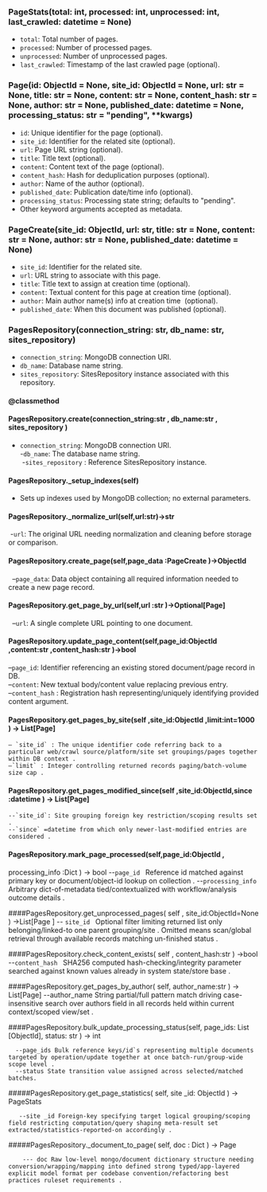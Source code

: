 ### PageStats(total: int, processed: int, unprocessed: int, last_crawled: datetime = None)
- `total`: Total number of pages.
- `processed`: Number of processed pages.
- `unprocessed`: Number of unprocessed pages.
- `last_crawled`: Timestamp of the last crawled page (optional).

### Page(id: ObjectId = None, site_id: ObjectId = None, url: str = None, title: str = None, content: str = None, content_hash: str = None, author: str = None, published_date: datetime = None, processing_status: str = "pending", **kwargs)
- `id`: Unique identifier for the page (optional).
- `site_id`: Identifier for the related site (optional).
- `url`: Page URL string (optional).
- `title`: Title text (optional).
- `content`: Content text of the page (optional).
- `content_hash`: Hash for deduplication purposes (optional).
- `author`: Name of the author (optional).
- `published_date`: Publication date/time info (optional).
- `processing_status`: Processing state string; defaults to "pending".
- Other keyword arguments accepted as metadata.

### PageCreate(site_id: ObjectId, url: str, title: str = None, content: str = None, author: str = None, published_date: datetime = None)
- `site_id`: Identifier for the related site.
- `url`: URL string to associate with this page.
- `title`: Title text to assign at creation time (optional). 
 - `content`: Textual content for this page at creation time (optional). 
 - `author`: Main author name(s) info at creation time  (optional). 
 - `published_date`: When this document was published (optional). 

### PagesRepository(connection_string: str, db_name: str, sites_repository)
 - `connection_string`: MongoDB connection URI. 
 - `db_name`: Database name string. 
 - `sites_repository`: SitesRepository instance associated with this repository.

#### @classmethod
#### PagesRepository.create(connection_string:str , db_name:str , sites_repository )
  - `connection_string`: MongoDB connection URI.  
  -`db_name`: The database name string.  
  -`sites_repository` : Reference SitesRepository instance.

#### PagesRepository._setup_indexes(self)
 - Sets up indexes used by MongoDB collection; no external parameters.

#### PagesRepository._normalize_url(self,url:str)->str
  -`url`: The original URL needing normalization and cleaning before storage or comparison.

#### PagesRepository.create_page(self,page_data :PageCreate )->ObjectId
   –`page_data`: Data object containing all required information needed to create a new page record.

#### PagesRepository.get_page_by_url(self,url :str )->Optional[Page]
   –`url`: A single complete URL pointing to one document.

#### PagesRepository.update_page_content(self,page_id:ObjectId ,content:str ,content_hash:str )->bool
   –`page_id`: Identifier referencing an existing stored document/page record in DB.  
   –`content`: New textual body/content value replacing previous entry.  
   –`content_hash` : Registration hash representing/uniquely identifying provided content argument.

#### PagesRepository.get_pages_by_site(self ,site_id:ObjectId ,limit:int=1000 ) -> List[Page]
    – `site_id` : The unique identifier code referring back to a particular web/crawl source/platform/site set groupings/pages together within DB context .
    –`limit` : Integer controlling returned records paging/batch-volume size cap .

#### PagesRepository.get_pages_modified_since(self ,site_id:ObjectId,since :datetime ) -> List[Page]
    --`site_id`: Site grouping foreign key restriction/scoping results set .
    --`since` =datetime from which only newer-last-modified entries are considered .

#### PagesRepository.mark_page_processed(self,page_id:ObjectId ,
processing_info :Dict ) -> bool
     --`page_id ` Reference id matched against primary key or document/object-id lookup on collection .
     --`processing_info ` Arbitrary dict-of-metadata tied/contextualized with workflow/analysis outcome details .

 ####PagesRepository.get_unprocessed_pages( self , site_id:ObjectId=None ) ->List[Page ]
     -- `site_id ` Optional filter limiting returned list only belonging/linked-to one parent grouping/site . Omitted means scan/global retrieval through available records matching un-finished status .

 ####PagesRepository.check_content_exists( self , content_hash:str )   ->bool
      --`content_hash ` SHA256 computed hash-checking/integrity parameter searched against known values already in system state/store base . 

 ####PagesRepository.get_pages_by_author( self, author_name:str ) -> List[Page]
      --author_name String partial/full pattern match driving case-insensitive search over authors field in all records held within current context/scoped view/set .

 ####PagesRepository.bulk_update_processing_status(self, page_ids: List [ObjectId], status: str ) -> int

      --page_ids Bulk reference keys/id`s representing multiple documents targeted by operation/update together at once batch-run/group-wide scope level .
      --status State transition value assigned across selected/matched batches.

#####PagesRepository.get_page_statistics( self, site _id: ObjectId ) -> PageStats

       --site _id Foreign-key specifying target logical grouping/scoping field restricting computation/query shaping meta-result set extracted/statistics-reported-on accordingly .

#####PagesRepository._document_to_page(
self,
doc :
Dict )
-> Page

        --- doc Raw low-level mongo/document dictionary structure needing conversion/wrapping/mapping into defined strong typed/app-layered explicit model format per codebase convention/refactoring best practices ruleset requirements .